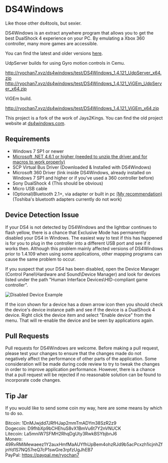 # DS4Windows

Like those other ds4tools, but sexier.

DS4Windows is an extract anywhere program that allows you to get the best DualShock 4 experience on your PC. By emulating a Xbox 360 controller, many more games are accessible.

You can find the latest and older versions [here](https://github.com/Ryochan7/DS4Windows/releases).

UdpServer builds for using Gyro motion controls in Cemu.

http://ryochan7.xyz/ds4windows/test/DS4Windows_1.4.121_UdpServer_x64.zip
http://ryochan7.xyz/ds4windows/test/DS4Windows_1.4.121_ViGEm_UdpServer_x64.zip

ViGEm build.

http://ryochan7.xyz/ds4windows/test/DS4Windows_1.4.121_ViGEm_x64.zip

This project is a fork of the work of Jays2Kings. You can find the old project
website at [ds4windows.com](http://ds4windows.com).

## Requirements

- Windows 7 SP1 or newer
- [Microsoft .NET 4.6.1 or higher (needed to unzip the driver and for macros to work properly)](https://www.microsoft.com/en-us/download/details.aspx?id=49982)
- SCP Virtual Bus Driver (Downloaded & Installed with DS4Windows)
- Microsoft 360 Driver (link inside DS4Windows, already installed on Windows 7 SP1 and higher or if you've used a 360 controller before)
- Sony DualShock 4 (This should be obvious)
- Micro USB cable
- (Optional)Bluetooth 2.1+, via adapter or built in pc [(My recommendation)](https://www.newegg.com/Product/Product.aspx?Item=N82E16833166126) (Toshiba's bluetooth adapters currently do not work)

## Device Detection Issue

If your DS4 is not detected by DS4Windows and the lightbar continues to
flash yellow, there is a chance that Exclusive Mode has permanently
disabled your DS4 in Windows. The easiest way to test if this has happened is
for you to plug in the controller into a different USB port and see if it
works then. Although this problem mainly affected versions of
DS4Windows prior to 1.4.109 when using some applications, other mapping
programs can cause the same problem to occur.


If you suspect that your DS4 has been disabled, open the Device Manager
(Control Panel\Hardware and Sound\Device Manager) and look for devices listed
under the path "Human Interface Devices\HID-compliant game controller".

![Disabled Device Example](https://raw.githubusercontent.com/Ryochan7/DS4Windows/jay/disabled_device_example_small.png)

If the icon shown for a device has a down arrow icon then you should
check the device's device instance path and see if the device is a
DualShock 4 device. Right click the device item and select "Enable device"
from the menu. That will re-enable the device and be seen by applications
again.

## Pull Requests

Pull requests for DS4Windows are welcome. Before making a pull request, please
test your changes to ensure that the changes made do not negatively affect
the performance of other parts of the application. Some consideration will
be made during code review to try to tweak the changes in order to improve
application performance. However, there is a chance that a pull request will be
rejected if no reasonable solution can be found to incorporate code changes.

## Tip Jar

If you would like to send some coin my way, here are some means by
which to do so.

Bitcoin: 1DnMJwjdd7JRfHJap2mmTmADYm38SzR2z9  
Dogecoin: D9fhbXp9bCHEhuS8vX1BmVu6t7Y2nVNUCK  
Litecoin: La5mniW7SFMH2RhqDgUty3RwkBSYbjbnJ6  
Monero: 49RvRMiMewaeez1Y2auxHmfMaAUYfhUpBem4ohzRJd9b5acPcxzh1icjnhZfjnYd1S7NQ57reQ7cP1swGre3rpfzUgJhEB7  
PayPal: https://paypal.me/ryochan7

